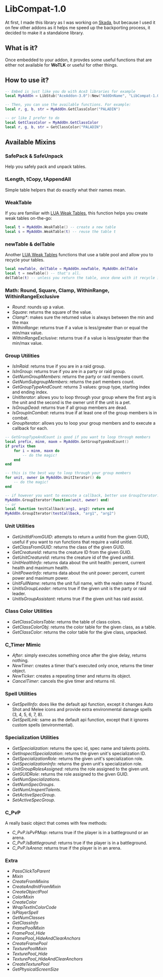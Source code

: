 # LibCompat-1.0

At first, I made this library as I was working on [Skada](https://github.com/bkader/Skada-WoTLK), but because I used it on few other addons as it helps me speed up the backporting process, it decided to make it a standalone library.

## What is it?

Once embedded to your addon, it provdes some useful functions that are either not available for **WoTLK** or useful for other things.

## How to use it?

```lua
-- Embed is just like you do with Ace3 libraries for example
local MyAddOn = LibStub("AceAddon-3.0"):New("AddOnName", "LibCompat-1.0")

-- Then, you can use the available functions. For example:
local r, g, b, str = MyAddOn.GetClassColor("PALADIN")

-- or like I prefer to do
local GetClassColor = MyAddOn.GetClassColor
local r, g, b, str = GetClassColor("PALADIN")

```

## Available Mixins

### SafePack & SafeUnpack

Help you safely pack and unpack tables.

### tLength, tCopy, tAppendAll

Simple table helpers that do exactly what their names mean.

### WeakTable

If you are familiar with [LUA Weak Tables](https://www.lua.org/pil/17.html), this function helps you create weak tables on-the-go:

```lua
local t = MyAddOn.WeakTable() -- create a new table
local s = MyAddOn.WeakTable(t) -- reuse the table t
```

### newTable & delTable

Another [LUA Weak Tables](https://www.lua.org/pil/17.html) functions that use a table pool and allow you to recycle your tables.

```lua
local newTable, delTable = MyAddOn.newTable, MyAddOn.delTable
local t = newTable() -- that's all.
delTable(t) -- unless you return the table, once done with it recycle it.

```

### Math: Round, Square, Clamp, WithinRange, WithinRangeExclusive

- *Round*: rounds up a value.
- *Square*: returns the square of the value.
- *Clamp**: makes sure the returned value is always between the min and the max
- *WithinRange*: returns true if a value is less/greater than or equal the min/max value.
- *WithinRangeExclusive*: returns true if a value is less/greater than the min/max value.

### Group Utilities

- *IsInRaid*: returns true if you are in a raid group.
- *IsInGroup*: returns true if you are in a party or raid group.
- *GetNumGroupMembers*: returns the party or raid members count.
- *GetNumSubgroupMembers*: returns the part members count.
- *GetGroupTypeAndCount*: returns 3 values: group type, starting index and ending index.
- *UnitIterator*: allows you to loop through your group where the first arg is the unit and the second is the owner unit if the unit is a pet.
- *IsGroupDead*: returns true if all group members are dead.
- *IsGroupInCombat*: returns true if at least one of the group members is in combat.
- *GroupIterator*: allows you to loop your group members and to execute a callback for each.

```lua
-- GetGroupTypeAndCount is good if you want to loop through members
local prefix, minm, maxm = MyAddOn.GetGroupTypeAndCount()
if prefix then
	for i = minm, maxm do
		-- do the magic!
	end
end

-- this is the best way to loop through your group members
for unit, owner in MyAddOn.UnitIterator() do
	-- do the magic!
end

-- if however you want to execute a callback, better use GroupIterator:
MyAddOn.GroupIterator(function(unit, owner) end)
-- or
local function testCallback(arg1, arg2) return end
MyAddOn.GroupIterator(testCallback, "arg1", "arg2")
```

### Unit Utilities

- *GetUnitIdFromGUID*: attempts to return a unitId from the given GUID, useful if you want to run functions that require a valid unitId.
- *GetClassFromGUID*: returns the class of the given GUID.
- *GetCreatureId*: returns the creature ID from the given GUID.
- *GetUnitCreatureId*: returns the creature id of the gived unitId.
- *UnitHealthInfo*: returns data about the unit health: percent, current health and maximum health.
- *UnitPowerInfo*: returns data about the unit power: percent, current power and maximum power.
- *UnitFullName*: returns the unit full name, with the realm name if found.
- *UnitIsGroupLeader*: returns true if the given unit is the party or raid leader.
- *UnitIsGroupAssistant*: returns true if the given unit has raid assist.

### Class Color Utilities

- *GetClassColorsTable*: returns the table of class colors.
- *GetClassColorObj*: returns the color table for the given class, as a table.
- *GetClassColor*: returns the color table for the give class, unpacked.

### C_Timer Mimic

- *After*: simply executes something once after the give delay, returns nothing.
- *NewTimer*: creates a timer that's executed only once, returns the timer object.
- *NewTicker*: creates a repeating timer and returns its object.
- *CancelTimer*: cancels the give timer and returns nil.

### Spell Utilities

- *GetSpellInfo*: does like the default api function, except it changes Auto Shot and Melee icons and provide extra environmental damage spells (3, 4, 5, 6, 7, 8).
- *GetSpellLink*: same as the default api function, except that it ignores custom spells (environmental).

### Specialization Utilities

- *GetSpecialization*: returns the spec id, spec name and talents points.
- *GetInspectSpecialization*: returns the given unit's specialization ID.
- *GetSpecializationRole*: returns the given unit's specialization role.
- *GetSpecializationInfo*: returns the given unit's specialization role.
- *UnitGroupRolesAssigned*: returns the role assigned to the given unit.
- *GetGUIDRole*: returns the role assigned to the given GUID.
- *GetNumSpecializations*.
- *GetNumSpecGroups*.
- *GetNumUnspentTalents*.
- *GetActiveSpecGroup*.
- *SetActiveSpecGroup*.

### C_PvP

A really basic object that comes with few methods:

- *C_PvP.IsPvPMap*: returns true if the player is in a battleground or an arena.
- *C_PvP.IsBattleground*: returns true if the player is in a battleground.
- *C_PvP.IsArena*: returns true if the player is in an arena.

### Extra

- *PassClickToParent*
- *Mixin*
- *CreateFromMixins*
- *CreateAndInitFromMixin*
- *CreateObjectPool*
- *ColorMixin*
- *CreateColor*
- *WrapTextInColorCode*
- *IsPlayerSpell*
- *GetNumClasses*
- *GetClassInfo*
- *FramePoolMixin*
- *FramePool_Hide*
- *FramePool_HideAndClearAnchors*
- *CreateFramePool*
- *TexturePoolMixin*
- *TexturePool_Hide*
- *TexturePool_HideAndClearAnchors*
- *CreateTexturePool*
- *GetPhysicalScreenSize*